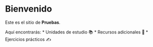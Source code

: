 # Bienvenido

Este es el sitio de **Pruebas**.

Aquí encontrarás:
    * Unidades de estudio 📚
    * Recursos adicionales 🔗
    * Ejercicios prácticos ✍️
